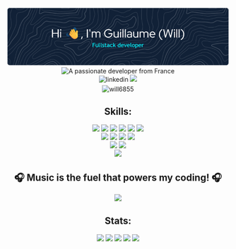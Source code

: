 <!-- HEADER -->
<div align="center"> 
  <img src="github-header-image.png">
  <img src="https://readme-typing-svg.demolab.com?font=Fira+Code&pause=1000&repeat=false&width=500&lines=%E2%9C%A8+A+passionate+developer+from+France+%E2%9C%A8" alt="A passionate developer from France" />
  <br>
  <!-- LINKEDIN -->
  <a href="https://linkedin.com/in/piard-guillaume" target="_blank" style="text-decoration: none">
    <img src=https://img.shields.io/badge/linkedin-%231E77B5.svg?&style=for-the-badge&logo=linkedin&logoColor=white alt=linkedin style="margin-bottom: 5px;" />
  </a>
  <!-- PORTFOLIO -->
  <a href="https://guillaume-piard.fr/" target="_blank">
    <img src=https://img.shields.io/badge/website-%23242938?style=for-the-badge&logo=About.me&logoColor=white />
  </a>
  <br>
  <!-- PROFILE VIEWS -->
  <img src="https://komarev.com/ghpvc/?username=will6855&label=Profile%20views&color=0e75b6&style=flat" alt="will6855" /> 
</div>

<!-- [![GitHub Trophy](https://github-profile-trophy.vercel.app/?username=will6855)](https://github.com/ryo-ma/github-profile-trophy) -->
<!--<div align="center"> 
  <p>👨‍💻 All you need to know about me -> <a href="https://guillaume-piard.fr/">https://guillaume-piard.fr/</a></p>
</div>-->

<!--<div align="center"> 
  <img src="https://img.shields.io/endpoint?url=https://dev.discordprofiles.me/api/badge/status/343037113261883393">
  <img src="https://img.shields.io/endpoint?url=https://dev.discordprofiles.me/api/badge/playing/343037113261883393">
  <img src="https://img.shields.io/endpoint?url=https://dev.discordprofiles.me/api/badge/vscode/343037113261883393">
  <img src="https://img.shields.io/endpoint?url=https://dev.discordprofiles.me/api/badge/spotify/343037113261883393">
</div>-->

<!--<div align="center"> 
  <img src="https://img.shields.io/badge/Windows-ACER_Nitro_5-0078D6?style=for-the-badge&logo=windows&logoColor=white">
  <img src="https://img.shields.io/badge/Intel-Core_i7_8th-0071C5?style=for-the-badge&logo=intel&logoColor=white">
  <img src="https://img.shields.io/badge/NVIDIA-GTX1050-76B900?style=for-the-badge&logo=nvidia&logoColor=white">
</div>-->

<h2 align="center">Skills: </h2>
<div align="center">  
  <!--<h3>Languages</h3>-->
  <img height="20" src="https://ziadoua.github.io/m3-Markdown-Badges/badges/HTML/html2.svg"/>
  <img height="20" src="https://ziadoua.github.io/m3-Markdown-Badges/badges/CSS/css2.svg"/>
  <img height="20" src="https://ziadoua.github.io/m3-Markdown-Badges/badges/Javascript/javascript2.svg"/>
  <img height="20" src="https://ziadoua.github.io/m3-Markdown-Badges/badges/PHP/php2.svg"/>
  <img height="20" src="https://ziadoua.github.io/m3-Markdown-Badges/badges/Python/python2.svg"/>
  <img height="20" src="https://ziadoua.github.io/m3-Markdown-Badges/badges/Java/java2.svg"/>
  <br>

  <!--<h3>Frameworks</h3>-->
  <img height="20" src="https://ziadoua.github.io/m3-Markdown-Badges/badges/Symfony/symfony2.svg"/>
  <img height="20" src="https://ziadoua.github.io/m3-Markdown-Badges/badges/Flask/flask2.svg"/>
  <img height="20" src="https://ziadoua.github.io/m3-Markdown-Badges/badges/NextJS/nextjs2.svg"/>
  <img height="20" src="https://ziadoua.github.io/m3-Markdown-Badges/badges/Bootstrap/bootstrap2.svg"/>
  <br>

  <!--<h3>Backend</h3>-->
  <img height="20" src="https://ziadoua.github.io/m3-Markdown-Badges/badges/NodeJS/nodejs2.svg"/>
  <img height="20" src="https://ziadoua.github.io/m3-Markdown-Badges/badges/MySQL/mysql2.svg"/>
  <br>

  <!--<h3>Practices</h3>-->
  <img height="20" src="https://ziadoua.github.io/m3-Markdown-Badges/badges/Git/git2.svg"/>
  
  <!--<img src="https://skillicons.dev/icons?i=bootstrap,html,css,javascript,php,symfony" alt="Skills" /><br>
  <img src="https://skillicons.dev/icons?i=mysql,python,flask,dart,flutter,java" alt="Skills" />-->
  <!--<img src="https://skillicons.dev/icons?i=php,symfony,python,flask,mysql,java" alt="Skills" /><br>-->
</div>
<!--<div align="center">  
  <img height="40" src="https://skillicons.dev/icons?i=bootstrap" alt="Bootstrap" />
  <img height="40" src="https://skillicons.dev/icons?i=html" alt="HTML" />
  <img height="40" src="https://skillicons.dev/icons?i=css" alt="CSS" />
  <img height="40" src="https://skillicons.dev/icons?i=javascript" alt="JavaScript" />
  <img height="40" src="https://skillicons.dev/icons?i=php" alt="PHP" />
  <img height="40" src="https://skillicons.dev/icons?i=symfony" alt="Symfony" />
  <img height="40" src="https://skillicons.dev/icons?i=mysql" alt="Mysql" />
  <img height="40" src="https://skillicons.dev/icons?i=python" alt="Python" />
  <img height="40" src="https://skillicons.dev/icons?i=flask" alt="Flask" />
  <img height="40" src="https://skillicons.dev/icons?i=dart" alt="Dart" />
  <img height="40" src="https://skillicons.dev/icons?i=flutter" alt="Flutter" />
  <img height="40" src="https://skillicons.dev/icons?i=java" alt="Java" />
</div> -->

<h2 align="center">🎧 Music is the fuel that powers my coding! 🎧</h2>
<div align="center"> 
  <img src="https://spotify-github-profile.kittinanx.com/api/view?uid=mugi68wp18m0knxwaf182sdk5&cover_image=true&theme=novatorem&show_offline=true&background_color=121212&interchange=false&bar_color=53b14f&bar_color_cover=false"/>
  <!--<a href="https://data-card-for-spotify.herokuapp.com/card?user_id=mugi68wp18m0knxwaf182sdk5">
    <img max-height="500" src="https://data-card-for-spotify.herokuapp.com/api/card?user_id=mugi68wp18m0knxwaf182sdk5" alt="Data Card for Spotify">
  </a>-->
</div>

<h2 align="center">Stats: </h2>
<div align="center"> 
  <img height="150" src="http://github-profile-summary-cards.vercel.app/api/cards/productive-time?username=Will6855&theme=transparent&utcOffset=+2"/>
  <img height="150" src="http://github-profile-summary-cards.vercel.app/api/cards/profile-details?username=Will6855&theme=transparent"/>
  <img height="150" src="https://github-readme-stats.vercel.app/api/top-langs?username=will6855&show_icons=true&theme=dark&locale=en&layout=compact" /> 
  <img height="150" src="https://github-readme-stats.vercel.app/api?username=will6855&show_icons=true&theme=dark&locale=en" /> 
  <img height="150" src="https://github-readme-streak-stats.herokuapp.com/?user=will6855&theme=dark" /> 
</div>
